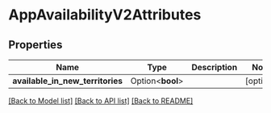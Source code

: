 # AppAvailabilityV2Attributes

## Properties

Name | Type | Description | Notes
------------ | ------------- | ------------- | -------------
**available_in_new_territories** | Option<**bool**> |  | [optional]

[[Back to Model list]](../README.md#documentation-for-models) [[Back to API list]](../README.md#documentation-for-api-endpoints) [[Back to README]](../README.md)


